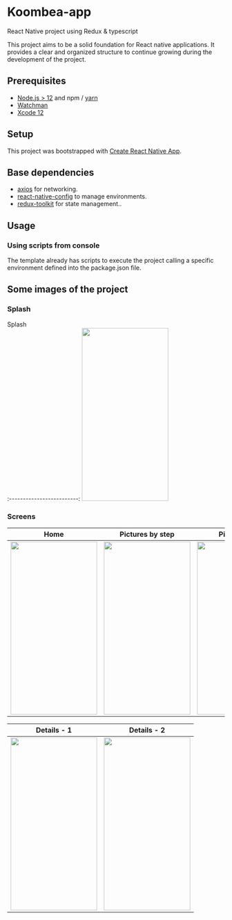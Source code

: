 # Koombea-app
React Native project using Redux &amp; typescript

This project aims to be a solid foundation for React native applications. It provides a clear and organized structure to continue growing during the development of the project.
## Prerequisites

- [Node.js > 12](https://nodejs.org) and npm / [yarn](https://yarnpkg.com/)
- [Watchman](https://facebook.github.io/watchman)
- [Xcode 12](https://developer.apple.com/xcode)


## Setup

This project was bootstrapped with [Create React Native App](https://github.com/react-community/create-react-native-app).


## Base dependencies

- [axios](https://github.com/axios/axios) for networking.
- [react-native-config](https://github.com/luggit/react-native-config) to manage environments.
- [redux-toolkit](https://redux-toolkit.js.org/) for state management..

## Usage

### Using scripts from console

The template already has scripts to execute the project calling a specific environment defined into the package.json file. 


## Some images of the project

### Splash 

 Splash            
:-------------------------:
  <img src="https://user-images.githubusercontent.com/61159123/187688754-4f774187-62e0-44b4-a80e-06167c1025ef.png" data-canonical-src="https://gyazo.com/eb5c5741b6a9a16c692170a41a49c858.png" width="200" height="400" /> 
  
### Screens 

 Home               |  Pictures by step               |Pictures grid    
:-------------------------:|:--------------------------:|:--------------------------:
<img src="https://user-images.githubusercontent.com/61159123/187690011-34d0590d-b38a-4a17-aa01-678d96ee0a56.png" data-canonical-src="https://gyazo.com/eb5c5741b6a9a16c692170a41a49c858.png" width="200" height="400" /> | <img src="https://user-images.githubusercontent.com/61159123/187690271-cb23ee08-3701-4ae2-95c1-1deca77a3103.png" data-canonical-src="https://gyazo.com/eb5c5741b6a9a16c692170a41a49c858.png" width="200" height="400" /> | <img src="https://user-images.githubusercontent.com/61159123/187690556-cb1e2043-1bf1-4c5d-9c09-1220f1303812.png" width="200" height="400" /> 
  

 Details - 1               |   Details - 2                 
:-------------------------:|:--------------------------:
<img src="https://user-images.githubusercontent.com/61159123/187692015-82ceb426-b0f9-4e9a-8142-55e3d24a3ce0.png" data-canonical-src="https://gyazo.com/eb5c5741b6a9a16c692170a41a49c858.png" width="200" height="400" /> | <img src="https://user-images.githubusercontent.com/61159123/187694102-330eab7b-c615-4994-8677-03c941cd3ba2.png" data-canonical-src="https://gyazo.com/eb5c5741b6a9a16c692170a41a49c858.png" width="200" height="400" /> 
  





